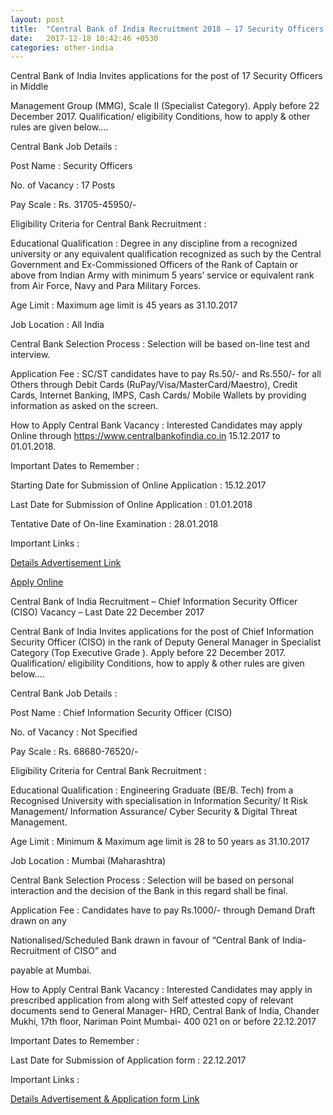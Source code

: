 ```yaml
---
layout: post
title:  "Central Bank of India Recruitment 2018 – 17 Security Officers Vacancy"
date:   2017-12-18 10:42:46 +0530
categories: other-india
---
```


Central Bank of India Invites applications for the post of 17 Security Officers in Middle

Management Group (MMG), Scale II (Specialist Category). Apply before 22 December 2017. Qualification/ eligibility Conditions, how to apply & other rules are given below….

Central Bank Job Details :

Post Name : Security Officers

No. of  Vacancy : 17 Posts

Pay Scale : Rs. 31705-45950/-

Eligibility Criteria for Central Bank Recruitment :

Educational Qualification : Degree in any discipline from a recognized university or any equivalent qualification recognized as such by the Central Government and Ex-Commissioned Officers of the Rank of Captain or above from Indian Army with minimum 5 years’ service or equivalent rank from Air Force, Navy and Para Military Forces.

Age Limit : Maximum age limit is 45 years as 31.10.2017

Job Location : All India

Central Bank Selection Process : Selection will be based on-line test and interview.

Application Fee : SC/ST candidates have to pay Rs.50/- and Rs.550/- for all Others through Debit Cards (RuPay/Visa/MasterCard/Maestro), Credit Cards, Internet Banking, IMPS, Cash Cards/ Mobile Wallets by providing information as asked on the screen.

How to Apply Central Bank Vacancy : Interested Candidates may apply Online through https://www.centralbankofindia.co.in 15.12.2017 to 01.01.2018.

Important Dates to Remember :

Starting Date for Submission of Online Application : 15.12.2017

Last Date for Submission of Online Application : 01.01.2018

Tentative Date of On-line Examination : 28.01.2018

Important Links :

[Details Advertisement Link](https://www.centralbankofindia.co.in/pdf/Final-Ad-SECURITY-OFFICER-IBPS.pdf)

[Apply Online](http://ibps.sifyitest.com/cbisom2dec17/)

Central Bank of India Recruitment – Chief Information Security Officer (CISO) Vacancy – Last Date 22 December 2017

Central Bank of India Invites applications for the post of Chief Information Security Officer (CISO) in the rank of Deputy General Manager in Specialist Category (Top Executive Grade ). Apply before 22 December 2017. Qualification/ eligibility Conditions, how to apply & other rules are given below….

Central Bank Job Details :

Post Name : Chief Information Security Officer (CISO)

No. of  Vacancy : Not Specified

Pay Scale : Rs. 68680-76520/-

Eligibility Criteria for Central Bank Recruitment :

Educational Qualification : Engineering Graduate (BE/B. Tech) from a Recognised University with specialisation in Information Security/ It Risk Management/ Information Assurance/ Cyber Security & Digital Threat Management.

Age Limit : Minimum & Maximum age limit is 28 to 50 years as 31.10.2017

Job Location : Mumbai (Maharashtra)

Central Bank Selection Process : Selection will be based on personal interaction and the decision of the Bank in this regard shall be final.

Application Fee : Candidates have to pay Rs.1000/-  through Demand Draft drawn on any

Nationalised/Scheduled Bank drawn in favour of “Central Bank of India- Recruitment of CISO” and

payable at Mumbai.

How to Apply Central Bank Vacancy : Interested Candidates may apply in prescribed application from along with Self attested copy of relevant documents send to General Manager- HRD, Central Bank of India, Chander Mukhi, 17th floor, Nariman Point Mumbai- 400 021 on or before 22.12.2017

Important Dates to Remember :

Last Date for Submission of Application form : 22.12.2017

Important Links :

[Details Advertisement & Application form Link](https://www.centralbankofindia.co.in/pdf/ADV_CISO.pdf)

